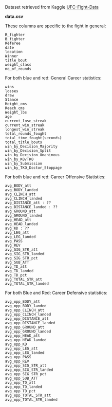 Dataset retrieved from Kaggle [UFC-Fight-Data](https://www.kaggle.com/rajeevw/ufcdata)

**data.csv**

These columns are specific to the fight in general:
```
R_fighter
B_fighter
Referee
date
location
Winner
title_bout
weight_class
no_of_rounds
```

For both blue and red: General Career statistics:
```
wins
losses
draw
Stance
Height_cms
Reach_cms
Weight_lbs
age
current_lose_streak
current_win_streak
longest_win_streak
total_rounds_fought
total_time_fought(seconds)
total_title_bouts
win_by_Decision_Majority
win_by_Decision_Split
win_by_Decision_Unanimous
win_by_KO/TKO
win_by_Submission
win_by_TKO_Doctor_Stoppage
```

For both blue and red: Career Offensive Statistics:
```
avg_BODY_att
avg_BODY_landed
avg_CLINCH_att
avg_CLINCH_landed
avg_DISTANCE_att : ??
avg_DISTANCE_landed : ??
avg_GROUND_att
avg_GROUND_landed
avg_HEAD_att
avg_HEAD_landed
avg_KD : ??
avg_LEG_att
avg_LEG_landed
avg_PASS
avg_REV
avg_SIG_STR_att
avg_SIG_STR_landed
avg_SIG_STR_pct
avg_SUB_ATT
avg_TD_att
avg_TD_landed
avg_TD_pct
avg_TOTAL_STR_att
avg_TOTAL_STR_landed
```

For both Blue and Red: Career Defensive statistics:
```
avg_opp_BODY_att
avg_opp_BODY_landed
avg_opp_CLINCH_att
avg_opp_CLINCH_landed
avg_opp_DISTANCE_att
avg_opp_DISTANCE_landed
avg_opp_GROUND_att
avg_opp_GROUND_landed
avg_opp_HEAD_att
avg_opp_HEAD_landed
avg_opp_KD
avg_opp_LEG_att
avg_opp_LEG_landed
avg_opp_PASS
avg_opp_REV
avg_opp_SIG_STR_att
avg_opp_SIG_STR_landed
avg_opp_SIG_STR_pct
avg_opp_SUB_ATT
avg_opp_TD_att
avg_opp_TD_landed
avg_opp_TD_pct
avg_opp_TOTAL_STR_att
avg_opp_TOTAL_STR_landed
```